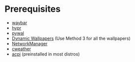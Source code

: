 # Prerequisites

- [waybar](https://github.com/Alexays/Waybar)
- [hypr](https://github.com/hyprwm/Hyprland)
- [pywal](https://github.com/dylanaraps/pywal)
- [Dynamic Wallpapers](https://github.com/saint-13/Linux_Dynamic_Wallpapers) (Use Method 3 for all the wallpapers)
- [NetworkManager](https://networkmanager.dev/)
- [cweather](https://github.com/saint-13/Linux_Dynamic_Wallpapers)
- [acpi](https://uefi.org/htmlspecs/ACPI_Spec_6_4_html/) (preinstalled in most distros)
